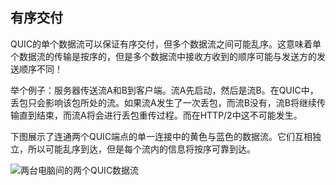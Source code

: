 ## ‎有序交付

QUIC的单个数据流可以保证有序交付，但多个数据流之间可能乱序。这意味着单个数据流的传输是按序的，但是多个数据流中接收方收到的顺序可能与发送方的发送顺序不同！

举个例子：服务器传送流A和B到客户端。流A先启动，然后是流B。在QUIC中，丢包只会影响该包所处的流。如果流A发生了一次丢包，而流B没有，流B将继续传输直到结束，而流A将会进行丢包重传过程。而在HTTP/2中这不可能发生。

下图展示了连通两个QUIC端点的单一连接中的黄色与蓝色的数据流。它们互相独立，所以可能乱序到达，但是每个流内的信息将按序可靠到达。

![两台电脑间的两个QUIC数据流](../images/quic-chain-streams.png)
